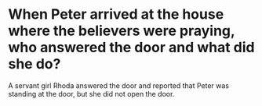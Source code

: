 # When Peter arrived at the house where the believers were praying, who answered the door and what did she do?

A servant girl Rhoda answered the door and reported that Peter was standing at the door, but she did not open the door.
